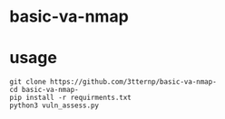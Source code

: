 # basic-va-nmap

# usage 
```
git clone https://github.com/3tternp/basic-va-nmap-
cd basic-va-nmap-
pip install -r requirments.txt
python3 vuln_assess.py
```
